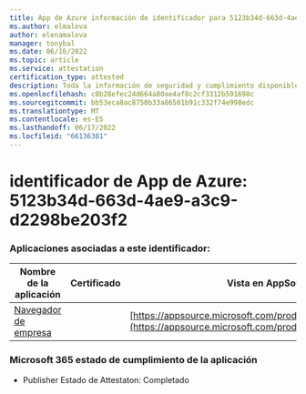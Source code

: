 ```yaml
---
title: App de Azure información de identificador para 5123b34d-663d-4ae9-a3c9-d2298be203f2
ms.author: elmalova
author: elenamalova
manager: tonybal
ms.date: 06/16/2022
ms.topic: article
ms.service: attestation
certification_type: attested
description: Toda la información de seguridad y cumplimiento disponible para 5123b34d-663d-4ae9-a3c9-d2298be203f2.
ms.openlocfilehash: c8b28efec24d664a80ae4af8c2cf3312b591698c
ms.sourcegitcommit: bb53eca8ac8750b33a86501b91c332f74e998edc
ms.translationtype: MT
ms.contentlocale: es-ES
ms.lasthandoff: 06/17/2022
ms.locfileid: "66136381"
---
```

# <a name="azure-app-id-5123b34d-663d-4ae9-a3c9-d2298be203f2"></a>identificador de App de Azure: 5123b34d-663d-4ae9-a3c9-d2298be203f2


### <a name="apps-associated-with-this-id"></a>Aplicaciones asociadas a este identificador:
| **Nombre de la aplicación** | **Certificado** | **Vista en AppSource** |
|--------------|---------------|-----------------------|
| [Navegador de empresa](../forward/WA200003365.md) |  | [https://appsource.microsoft.com/product/office/WA200003365](https://appsource.microsoft.com/product/office/WA200003365) |

### <a name="microsoft-365-app-compliance-status"></a>Microsoft 365 estado de cumplimiento de la aplicación
- Publisher Estado de Attestaton: Completado
